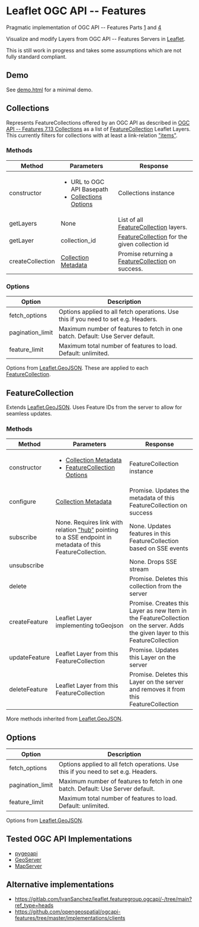 # Leaflet OGC API -- Features

Pragmatic implementation of OGC API -- Features Parts [1](https://docs.ogc.org/is/17-069r4/17-069r4.html) and [4](https://docs.ogc.org/DRAFTS/20-002r1.html)

Visualize and modify Layers from OGC API -- Features Servers in [Leaflet](https://leafletjs.com/).

This is still work in progress and takes some assumptions which are not fully standard compliant.

## Demo

See [demo.html](https://krausmatthias.github.io/Leaflet.OGCAPI/demo.html) for a minimal demo.

## Collections

Represents FeatureCollections offered by an OGC API as described in [OGC API -- Features 7.13 Collections](https://docs.ogc.org/is/17-069r4/17-069r4.html#_collections_)
as a list of [FeatureCollection](#FeatureCollection) Leaflet Layers.
This currently filters for collections with at least a link-relation ["items"](http://www.opengis.net/def/rel/ogc/1.0/items).

### Methods

|Method|Parameters|Response|
|---|---|---|
|constructor| <ul><li>URL to OGC API Basepath</li><li>[Collections Options](#options)</li></ul>| Collections instance |
|getLayers|None|List of all [FeatureCollection](#featurecollection) layers.|
|getLayer|collection_id|[FeatureCollection](#featurecollection) for the given collection id|
|createCollection|[Collection Metadata](http://schemas.opengis.net/ogcapi/features/part1/1.0/openapi/schemas/collection.yaml)|Promise returning a [FeatureCollection](#featurecollection) on success.|

### Options

| Option | Description |
| --- | --- |
| fetch_options | Options applied to all fetch operations. Use this if you need to set e.g. Headers. |
| pagination_limit | Maximum number of features to fetch in one batch. Default: Use Server default. |
| feature_limit | Maximum total number of features to load. Default: unlimited. |

Options from [Leaflet.GeoJSON](https://leafletjs.com/reference.html#geojson-option). These are applied to each [FeatureCollection](#featurecollection).

## FeatureCollection

Extends [Leaflet.GeoJSON](https://leafletjs.com/reference.html#geojson). Uses Feature IDs from the server to allow for seamless updates.

### Methods

|Method|Parameters|Response|
|---|---|---|
| constructor | <ul><li>[Collection Metadata](http://schemas.opengis.net/ogcapi/features/part1/1.0/openapi/schemas/collection.yaml)</li><li>[FeatureCollection Options](#options)</li></ul>| FeatureCollection instance |
| configure | [Collection Metadata](http://schemas.opengis.net/ogcapi/features/part1/1.0/openapi/schemas/collection.yaml) | Promise. Updates the metadata of this FeatureCollection on success | 
| subscribe | None. Requires link with relation ["hub"](https://docs.ogc.org/DRAFTS/23-057.html#link-relations) pointing to a SSE endpoint in metadata of this FeatureCollection. | None. Updates features in this FeatureCollection based on SSE events |
| unsubscribe || None. Drops SSE stream |
| delete || Promise. Deletes this collection from the server |
| createFeature | Leaflet Layer implementing toGeojson | Promise. Creates this Layer as new Item in the FeatureCollection on the server. Adds the given layer to this FeatureCollection |
| updateFeature | Leaflet Layer from this FeatureCollection | Promise. Updates this Layer on the server |
| deleteFeature | Leaflet Layer from this FeatureCollection | Promise. Deletes this Layer on the server and removes it from this FeatureCollection  |

More methods inherited from [Leaflet.GeoJSON](https://leafletjs.com/reference.html#geojson-option).

## Options

| Option | Description |
| --- | --- |
| fetch_options | Options applied to all fetch operations. Use this if you need to set e.g. Headers. |
| pagination_limit | Maximum number of features to fetch in one batch. Default: Use Server default. |
| feature_limit | Maximum total number of features to load. Default: unlimited. |

Options from [Leaflet.GeoJSON](https://leafletjs.com/reference.html#geojson-option).

## Tested OGC API Implementations

* [pygeoapi](https://pygeoapi.io/)
* [GeoServer](https://geoserver.org/)
* [MapServer](https://www.mapserver.org/)

 ## Alternative implementations

 * https://gitlab.com/IvanSanchez/leaflet.featuregroup.ogcapi/-/tree/main?ref_type=heads
 * https://github.com/opengeospatial/ogcapi-features/tree/master/implementations/clients
